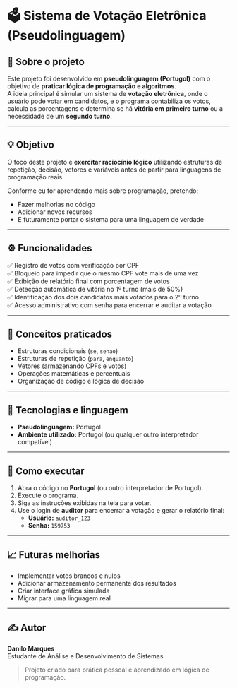 # 🗳️ Sistema de Votação Eletrônica (Pseudolinguagem)

## 📘 Sobre o projeto
Este projeto foi desenvolvido em **pseudolinguagem (Portugol)** com o objetivo de **praticar lógica de programação e algoritmos**.  
A ideia principal é simular um sistema de **votação eletrônica**, onde o usuário pode votar em candidatos, e o programa contabiliza os votos, calcula as porcentagens e determina se há **vitória em primeiro turno** ou a necessidade de um **segundo turno**.

---

## 💡 Objetivo
O foco deste projeto é **exercitar raciocínio lógico** utilizando estruturas de repetição, decisão, vetores e variáveis antes de partir para linguagens de programação reais.

Conforme eu for aprendendo mais sobre programação, pretendo:
- Fazer melhorias no código  
- Adicionar novos recursos  
- E futuramente portar o sistema para uma linguagem de verdade  

---

## ⚙️ Funcionalidades
✅ Registro de votos com verificação por CPF  
✅ Bloqueio para impedir que o mesmo CPF vote mais de uma vez  
✅ Exibição de relatório final com porcentagem de votos  
✅ Detecção automática de vitória no 1º turno (mais de 50%)  
✅ Identificação dos dois candidatos mais votados para o 2º turno  
✅ Acesso administrativo com senha para encerrar e auditar a votação  

---

## 🧠 Conceitos praticados
- Estruturas condicionais (`se`, `senao`)  
- Estruturas de repetição (`para`, `enquanto`)  
- Vetores (armazenando CPFs e votos)  
- Operações matemáticas e percentuais  
- Organização de código e lógica de decisão  

---

## 🧩 Tecnologias e linguagem
- **Pseudolinguagem:** Portugol  
- **Ambiente utilizado:** Portugol (ou qualquer outro interpretador compatível)

---

## 🚀 Como executar
1. Abra o código no **Portugol** (ou outro interpretador de Portugol).  
2. Execute o programa.  
3. Siga as instruções exibidas na tela para votar.  
4. Use o login de **auditor** para encerrar a votação e gerar o relatório final:  
   - **Usuário:** `auditor_123`  
   - **Senha:** `159753`

---

## 📈 Futuras melhorias
- Implementar votos brancos e nulos  
- Adicionar armazenamento permanente dos resultados  
- Criar interface gráfica simulada  
- Migrar para uma linguagem real 

---

## ✍️ Autor
**Danilo Marques**  
Estudante de Análise e Desenvolvimento de Sistemas  
> Projeto criado para prática pessoal e aprendizado em lógica de programação.
